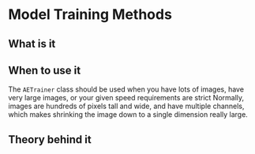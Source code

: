 # Model Training Methods

## What is it

## When to use it

The `AETrainer` class should be used when you have lots of images, have very large images, or your given speed requirements are strict
Normally, images are hundreds of pixels tall and wide, and have multiple channels, which makes shrinking the image down to a single dimension really large.

## Theory behind it